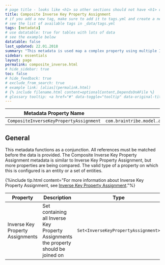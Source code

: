 ```yaml
---
# page title - looks like <h1> so other sections should not have <h1> or single-hash headings
title: Composite Inverse Key Property Assignment
# if you add a new tag, make sure to add it to tags.yml and create a new page in pages/tags
# see the list of available tags in _data/tags.yml
tags: [metadata]
# use datatable: true for tables with lots of data
# see the example below
datatable: false
last_updated: 22.01.2018
summary: "This metadata is used map a complex property using multiple Inverse Key Property Assignment instances. This means the join's direction is inverted and created using multiple references on properties belonging to the integration entity and the complex property type. "
sidebar: essentials
layout: page
permalink: composite_inverse.html
# hide_sidebar: true
toc: false
# hide_feedback: true
# exclude_from_search: true
# example link: [alias](permalink.html)
# {% include filename.html content=optionalContent,DependsOnAFile %}
# glossary tooltip: <a href="#" data-toggle="tooltip" data-original-title="{{site.data.glossary.entity_type}}">entity types</a>
---
```


Metadata Property Name  | Type Signature  
------- | -----------
`CompositeInverseKeyPropertyAssignment` | `com.braintribe.model.accessdeployment.smart.meta.CompositeInverseKeyPropertyAssignment`

## General
This metadata functions as a conjunction. All references must be matched before the data is provided. The Composite Inverse Key Property Assignment metadata is similar to Inverse Key Property Assignment, but more properties are being compared. The valid type of a property on which this is configured is an entity or a set of entities.

{%include tip.html content="For more information about Inverse Key Property Assignment, see [Inverse Key Property Assignment](inverse_key.html)."%}

Property | Description | Type
------| --------- | ------
Inverse Key Property Assignments | Set containing all Inverse Key Property Assignments the property should be joined on	 | `Set<InverseKeyPropertyAssignment>`
